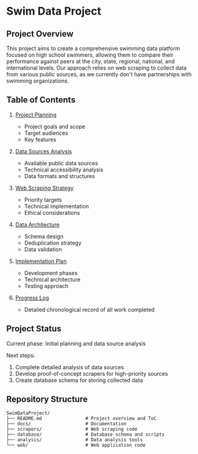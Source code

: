 # Swim Data Project

## Project Overview
This project aims to create a comprehensive swimming data platform focused on high school swimmers, allowing them to compare their performance against peers at the city, state, regional, national, and international levels. Our approach relies on web scraping to collect data from various public sources, as we currently don't have partnerships with swimming organizations.

## Table of Contents

1. [Project Planning](./01-project-planning.md)
   - Project goals and scope
   - Target audiences
   - Key features

2. [Data Sources Analysis](./02-data-sources.md)
   - Available public data sources
   - Technical accessibility analysis
   - Data formats and structures

3. [Web Scraping Strategy](./03-web-scraping-strategy.md)
   - Priority targets
   - Technical implementation
   - Ethical considerations

4. [Data Architecture](./04-data-architecture.md)
   - Schema design
   - Deduplication strategy
   - Data validation

5. [Implementation Plan](./05-implementation-plan.md)
   - Development phases
   - Technical architecture
   - Testing approach

6. [Progress Log](./progress-log.md)
   - Detailed chronological record of all work completed

## Project Status

Current phase: Initial planning and data source analysis

Next steps:
1. Complete detailed analysis of data sources
2. Develop proof-of-concept scrapers for high-priority sources
3. Create database schema for storing collected data

## Repository Structure

```
SwimDataProject/
├── README.md                # Project overview and ToC
├── docs/                    # Documentation
├── scrapers/                # Web scraping code
├── database/                # Database schema and scripts
├── analysis/                # Data analysis tools
└── web/                     # Web application code
```

